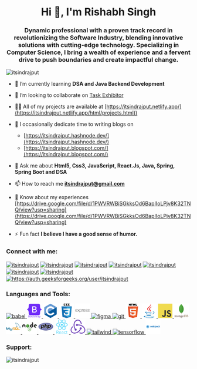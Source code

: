 <h1 align="center">Hi 👋, I'm Rishabh Singh</h1>
<h3 align="center">Dynamic professional with a proven track record in revolutionizing the Software Industry, blending innovative solutions with cutting-edge technology. Specializing in Computer Science, I bring a wealth of experience and a fervent drive to push boundaries and create impactful change.</h3>

<p align="left"> <img src="https://komarev.com/ghpvc/?username=itsindrajput&label=Profile%20views&color=0e75b6&style=flat" alt="itsindrajput" /> </p>

- 🌱 I’m currently learning **DSA and Java Backend Development**

- 👯 I’m looking to collaborate on [Task Exhibitor](https://github.com/itsindrajput/taskexhibitor)

- 👨‍💻 All of my projects are available at [https://itsindrajput.netlify.app/](https://itsindrajput.netlify.app/html/projects.html))

- 📝 I occasionally dedicate time to writing blogs on
  - [https://itsindrajput.hashnode.dev/](https://itsindrajput.hashnode.dev/)
  - [https://itsindrajput.blogspot.com/](https://itsindrajput.blogspot.com/)

- 💬 Ask me about **Html5, Css3, JavaScript, React.Js, Java, Spring, Spring Boot and DSA**

- 📫 How to reach me **itsindrajput@gmail.com**

- 📄 Know about my experiences [https://drive.google.com/file/d/1PWVRWBiSGkksOd6BapIIoLPjv8K32TNQ/view?usp=sharing](https://drive.google.com/file/d/1PWVRWBiSGkksOd6BapIIoLPjv8K32TNQ/view?usp=sharing)

- ⚡ Fun fact **I believe I have a good sense of humor.**

<h3 align="left">Connect with me:</h3>
<p align="left">
<a href="https://twitter.com/itsindrajput" target="blank"><img align="center" src="https://raw.githubusercontent.com/rahuldkjain/github-profile-readme-generator/master/src/images/icons/Social/twitter.svg" alt="itsindrajput" height="30" width="40" /></a>
<a href="https://linkedin.com/in/itsindrajput" target="blank"><img align="center" src="https://raw.githubusercontent.com/rahuldkjain/github-profile-readme-generator/master/src/images/icons/Social/linked-in-alt.svg" alt="itsindrajput" height="30" width="40" /></a>
<a href="https://fb.com/itsindrajput" target="blank"><img align="center" src="https://raw.githubusercontent.com/rahuldkjain/github-profile-readme-generator/master/src/images/icons/Social/facebook.svg" alt="itsindrajput" height="30" width="40" /></a>
<a href="https://instagram.com/itsindrajput" target="blank"><img align="center" src="https://raw.githubusercontent.com/rahuldkjain/github-profile-readme-generator/master/src/images/icons/Social/instagram.svg" alt="itsindrajput" height="30" width="40" /></a>
<a href="https://www.codechef.com/users/itsindrajput" target="blank"><img align="center" src="https://cdn.jsdelivr.net/npm/simple-icons@3.1.0/icons/codechef.svg" alt="itsindrajput" height="30" width="40" /></a>
<a href="https://www.hackerrank.com/itsindrajput" target="blank"><img align="center" src="https://raw.githubusercontent.com/rahuldkjain/github-profile-readme-generator/master/src/images/icons/Social/hackerrank.svg" alt="itsindrajput" height="30" width="40" /></a>
<a href="https://www.hackerearth.com/itsindrajput" target="blank"><img align="center" src="https://raw.githubusercontent.com/rahuldkjain/github-profile-readme-generator/master/src/images/icons/Social/hackerearth.svg" alt="itsindrajput" height="30" width="40" /></a>
<a href="https://auth.geeksforgeeks.org/user/https://auth.geeksforgeeks.org/user/itsindrajput" target="blank"><img align="center" src="https://raw.githubusercontent.com/rahuldkjain/github-profile-readme-generator/master/src/images/icons/Social/geeks-for-geeks.svg" alt="https://auth.geeksforgeeks.org/user/itsindrajput" height="30" width="40" /></a>
</p>

<h3 align="left">Languages and Tools:</h3>
<p align="left"> <a href="https://babeljs.io/" target="_blank" rel="noreferrer"> <img src="https://www.vectorlogo.zone/logos/babeljs/babeljs-icon.svg" alt="babel" width="40" height="40"/> </a> <a href="https://getbootstrap.com" target="_blank" rel="noreferrer"> <img src="https://raw.githubusercontent.com/devicons/devicon/master/icons/bootstrap/bootstrap-plain-wordmark.svg" alt="bootstrap" width="40" height="40"/> </a> <a href="https://www.cprogramming.com/" target="_blank" rel="noreferrer"> <img src="https://raw.githubusercontent.com/devicons/devicon/master/icons/c/c-original.svg" alt="c" width="40" height="40"/> </a> <a href="https://www.w3schools.com/css/" target="_blank" rel="noreferrer"> <img src="https://raw.githubusercontent.com/devicons/devicon/master/icons/css3/css3-original-wordmark.svg" alt="css3" width="40" height="40"/> </a> <a href="https://expressjs.com" target="_blank" rel="noreferrer"> <img src="https://raw.githubusercontent.com/devicons/devicon/master/icons/express/express-original-wordmark.svg" alt="express" width="40" height="40"/> </a> <a href="https://www.figma.com/" target="_blank" rel="noreferrer"> <img src="https://www.vectorlogo.zone/logos/figma/figma-icon.svg" alt="figma" width="40" height="40"/> </a> <a href="https://git-scm.com/" target="_blank" rel="noreferrer"> <img src="https://www.vectorlogo.zone/logos/git-scm/git-scm-icon.svg" alt="git" width="40" height="40"/> </a> <a href="https://www.w3.org/html/" target="_blank" rel="noreferrer"> <img src="https://raw.githubusercontent.com/devicons/devicon/master/icons/html5/html5-original-wordmark.svg" alt="html5" width="40" height="40"/> </a> <a href="https://www.java.com" target="_blank" rel="noreferrer"> <img src="https://raw.githubusercontent.com/devicons/devicon/master/icons/java/java-original.svg" alt="java" width="40" height="40"/> </a> <a href="https://developer.mozilla.org/en-US/docs/Web/JavaScript" target="_blank" rel="noreferrer"> <img src="https://raw.githubusercontent.com/devicons/devicon/master/icons/javascript/javascript-original.svg" alt="javascript" width="40" height="40"/> </a> <a href="https://www.mongodb.com/" target="_blank" rel="noreferrer"> <img src="https://raw.githubusercontent.com/devicons/devicon/master/icons/mongodb/mongodb-original-wordmark.svg" alt="mongodb" width="40" height="40"/> </a> <a href="https://www.mysql.com/" target="_blank" rel="noreferrer"> <img src="https://raw.githubusercontent.com/devicons/devicon/master/icons/mysql/mysql-original-wordmark.svg" alt="mysql" width="40" height="40"/> </a> <a href="https://nodejs.org" target="_blank" rel="noreferrer"> <img src="https://raw.githubusercontent.com/devicons/devicon/master/icons/nodejs/nodejs-original-wordmark.svg" alt="nodejs" width="40" height="40"/> </a> <a href="https://www.php.net" target="_blank" rel="noreferrer"> <img src="https://raw.githubusercontent.com/devicons/devicon/master/icons/php/php-original.svg" alt="php" width="40" height="40"/> </a> <a href="https://reactjs.org/" target="_blank" rel="noreferrer"> <img src="https://raw.githubusercontent.com/devicons/devicon/master/icons/react/react-original-wordmark.svg" alt="react" width="40" height="40"/> </a> <a href="https://redux.js.org" target="_blank" rel="noreferrer"> <img src="https://raw.githubusercontent.com/devicons/devicon/master/icons/redux/redux-original.svg" alt="redux" width="40" height="40"/> </a> <a href="https://tailwindcss.com/" target="_blank" rel="noreferrer"> <img src="https://www.vectorlogo.zone/logos/tailwindcss/tailwindcss-icon.svg" alt="tailwind" width="40" height="40"/> </a> <a href="https://www.tensorflow.org" target="_blank" rel="noreferrer"> <img src="https://www.vectorlogo.zone/logos/tensorflow/tensorflow-icon.svg" alt="tensorflow" width="40" height="40"/> </a> <a href="https://webpack.js.org" target="_blank" rel="noreferrer"> <img src="https://raw.githubusercontent.com/devicons/devicon/d00d0969292a6569d45b06d3f350f463a0107b0d/icons/webpack/webpack-original-wordmark.svg" alt="webpack" width="40" height="40"/> </a> </p>

<h3 align="left">Support:</h3>
<p><a href="https://www.buymeacoffee.com/itsindrajput"> <img align="left" src="https://cdn.buymeacoffee.com/buttons/v2/default-yellow.png" height="50" width="210" alt="itsindrajput" /></a></p>
